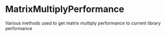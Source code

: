 # MatrixMultiplyPerformance
Various methods used to get matrix multiply performance to current library performance
